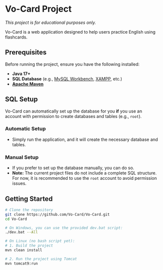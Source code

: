 # Vo-Card Project

*This project is for educational purposes only.*

Vo-Card is a web application designed to help users practice English using flashcards.

## Prerequisites
Before running the project, ensure you have the following installed:

- **Java 17+**
- **SQL Database** (e.g., [MySQL Workbench](https://www.mysql.com/products/workbench/), [XAMPP](https://www.apachefriends.org/download.html), etc.)
- **[Apache Maven](https://maven.apache.org/download.cgi)**

## SQL Setup

Vo-Card can automatically set up the database for you **if** you use an account with permission to create databases and tables (e.g., `root`).  

### Automatic Setup

- Simply run the application, and it will create the necessary database and tables.

### Manual Setup

- If you prefer to set up the database manually, you can do so.
- **Note:** The current project files do not include a complete SQL structure. For now, it is recommended to use the `root` account to avoid permission issues.

## Getting Started

```bash
# Clone the repository
git clone https://github.com/Vo-Card/Vo-Card.git
cd Vo-Card

# On Windows, you can use the provided dev.bat script:
./dev.bat --All

# On Linux (no bash script yet):
# 1. Build the project
mvn clean install

# 2. Run the project using Tomcat
mvn tomcat9:run
